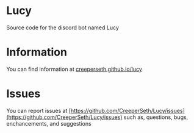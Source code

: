 # Lucy
Source code for the discord bot named Lucy

# Information
You can find information at [creeperseth.github.io/lucy](https://creeperseth.github.io/lucy)

# Issues
You can report issues at [https://github.com/CreeperSeth/Lucy/issues](https://github.com/CreeperSeth/Lucy/issues) such as, questions, bugs, enchancements, and suggestions
